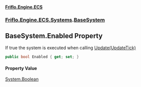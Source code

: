 #### [Friflo.Engine.ECS](index.md 'index')
### [Friflo.Engine.ECS.Systems](Friflo.Engine.ECS.Systems.md 'Friflo.Engine.ECS.Systems').[BaseSystem](BaseSystem.md 'Friflo.Engine.ECS.Systems.BaseSystem')

## BaseSystem.Enabled Property

If true the system is executed when calling [Update(UpdateTick)](SystemGroup.Update(UpdateTick).md 'Friflo.Engine.ECS.Systems.SystemGroup.Update(Friflo.Engine.ECS.UpdateTick)')

```csharp
public bool Enabled { get; set; }
```

#### Property Value
[System.Boolean](https://docs.microsoft.com/en-us/dotnet/api/System.Boolean 'System.Boolean')